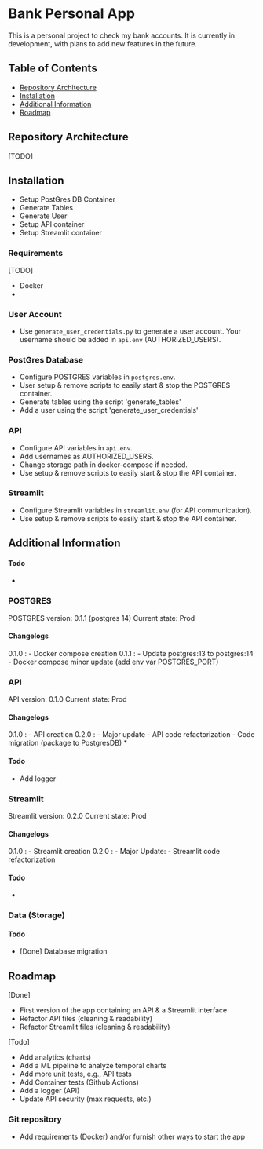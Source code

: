 # Bank Personal App

This is a personal project to check my bank accounts. It is currently in development, with plans to add new features in the future.

## Table of Contents
- [Repository Architecture](#repository-architecture)
- [Installation](#installation)
- [Additional Information](#additional-information)
- [Roadmap](#roadmap)

## Repository Architecture
[TODO]

## Installation
- Setup PostGres DB Container
- Generate Tables
- Generate User
- Setup API container
- Setup Streamlit container




### Requirements
[TODO]
- Docker
- 

### User Account
- Use `generate_user_credentials.py` to generate a user account. Your username should be added in `api.env` (AUTHORIZED_USERS).

### PostGres Database
- Configure POSTGRES variables in `postgres.env`.
- User setup & remove scripts to easily start & stop the POSTGRES container.
- Generate tables using the script 'generate_tables'
- Add a user using the script 'generate_user_credentials'

### API
- Configure API variables in `api.env`.
- Add usernames as AUTHORIZED_USERS.
- Change storage path in docker-compose if needed.
- Use setup & remove scripts to easily start & stop the API container.


### Streamlit
- Configure Streamlit variables in `streamlit.env` (for API communication).
- Use setup & remove scripts to easily start & stop the API container.



## Additional Information


#### Todo
-

### POSTGRES
POSTGRES version: 0.1.1 (postgres 14)
Current state: Prod

#### Changelogs
0.1.0 :
    - Docker compose creation
0.1.1 :
    - Update postgres:13 to postgres:14
    - Docker compose minor update (add env var POSTGRES_PORT)




### API
API version: 0.1.0
Current state: Prod

#### Changelogs
0.1.0 :
    - API creation
0.2.0 :
    - Major update
        - API code refactorization
        - Code migration (package to PostgresDB)
*
#### Todo
- Add logger

### Streamlit
Streamlit version: 0.2.0
Current state: Prod


#### Changelogs
0.1.0 :
    - Streamlit creation
0.2.0 :
    - Major Update:
        - Streamlit code refactorization
        

#### Todo
- 


### Data (Storage)

#### Todo
- [Done] Database migration 



## Roadmap
[Done]
- First version of the app containing an API & a Streamlit interface
- Refactor API files (cleaning & readability)
- Refactor Streamlit files (cleaning & readability)

[Todo]
- Add analytics (charts)
- Add a ML pipeline to analyze temporal charts
- Add more unit tests, e.g., API tests
- Add Container tests (Github Actions)
- Add a logger (API)
- Update API security (max requests, etc.)


### Git repository
- Add requirements (Docker) and/or furnish other ways to start the app